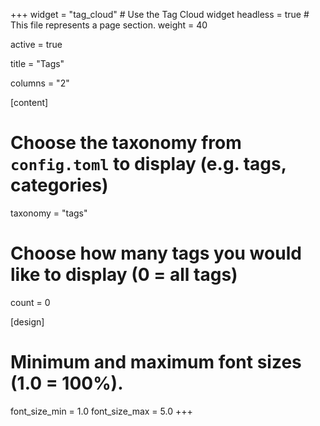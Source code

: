+++
widget = "tag_cloud"  # Use the Tag Cloud widget
headless = true  # This file represents a page section.
weight = 40

active = true

title = "Tags"

columns = "2"

[content]
  # Choose the taxonomy from `config.toml` to display (e.g. tags, categories)
  taxonomy = "tags"
  
  # Choose how many tags you would like to display (0 = all tags)
  count = 0

[design]
  # Minimum and maximum font sizes (1.0 = 100%).
  font_size_min = 1.0
  font_size_max = 5.0
+++
